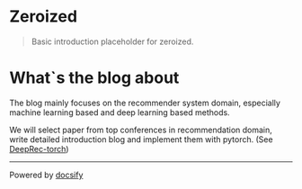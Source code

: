# Zeroized

> Basic introduction placeholder for zeroized.

# What`s the blog about

The blog mainly focuses on the recommender system domain, 
especially machine learning based and deep learning based methods. 

We will select paper from top conferences in recommendation domain, write detailed introduction blog and implement them with pytorch.
(See [DeepRec-torch](https://github.com/zeroized/DeepRec-torch))

---
Powered by [docsify](https://docsify.js.org/)
